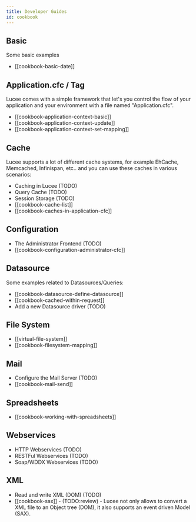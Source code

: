 ```yaml
---
title: Developer Guides
id: cookbook
---
```


## Basic ##

Some basic examples

* [[cookbook-basic-date]]

## Application.cfc / Tag <cfapplication> ##

Lucee comes with a simple framework that let's you control the flow of your application and your environment with a file named "Application.cfc".

* [[cookbook-application-context-basic]]
* [[cookbook-application-context-update]]
* [[cookbook-application-context-set-mapping]]

## Cache ##

Lucee supports a lot of different cache systems, for example EhCache, Memcached, Infinispan, etc.. and you can use these caches in various scenarios:

* Caching in Lucee (TODO)
* Query Cache (TODO)
* Session Storage (TODO)
* [[cookbook-cache-list]]
* [[cookbook-caches-in-application-cfc]]

## Configuration ##

* The Administrator Frontend (TODO)
* [[cookbook-configuration-administrator-cfc]]

## Datasource ##

Some examples related to Datasources/Queries:

* [[cookbook-datasource-define-datasource]]
* [[cookbook-cached-within-request]]
* Add a new Datasource driver (TODO)

## File System ##

* [[virtual-file-system]]
* [[cookbook-filesystem-mapping]]

## Mail ##

* Configure the Mail Server (TODO)
* [[cookbook-mail-send]]

## Spreadsheets ##

* [[cookbook-working-with-spreadsheets]]

## Webservices ##

* HTTP Webservices (TODO)
* RESTFul Webservices (TODO)
* Soap/WDDX Webservices (TODO)

## XML ##

* Read and write XML (DOM) (TODO)
* [[cookbook-sax]] - (TODO:review) - Lucee not only allows to convert a XML file to an Object tree (DOM), it also supports an event driven Model (SAX).
